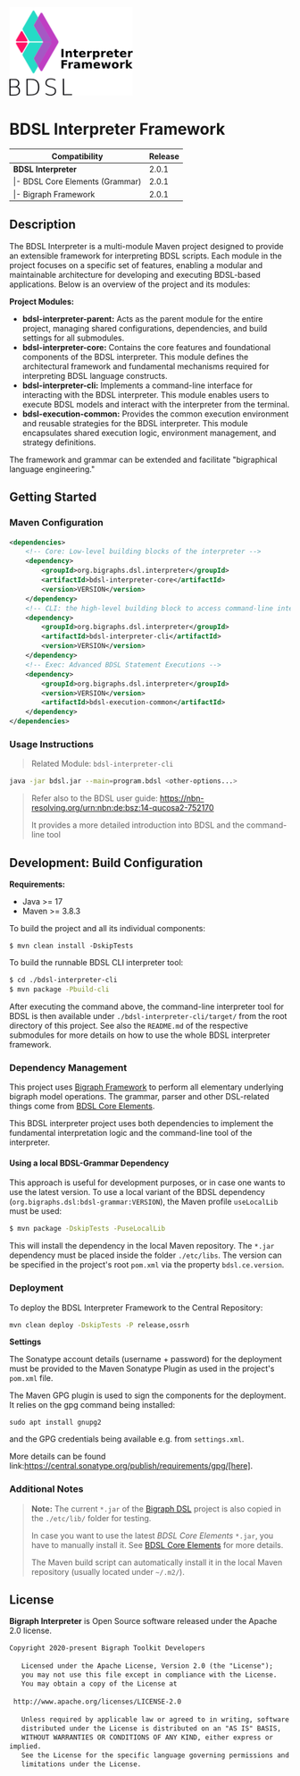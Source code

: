 <img src="./etc/logo-bdsl-interpreter-dark.png" style="zoom:90%;" />

# BDSL Interpreter Framework

| Compatibility                    | Release |
| -------------------------------- | ------- |
| **BDSL Interpreter**             | 2.0.1   |
| \|- BDSL Core Elements (Grammar) | 2.0.1   |
| \|- Bigraph Framework            | 2.0.1   |

## Description

The BDSL Interpreter is a multi-module Maven project
designed to provide an extensible framework for interpreting BDSL scripts. 
Each module in the project focuses on a specific set of features,
enabling a modular and maintainable architecture for developing and executing BDSL-based applications.
Below is an overview of the project and its modules:

**Project Modules:**
- **bdsl-interpreter-parent:** Acts as the parent module for the entire project, managing shared configurations, dependencies, and build settings for all submodules.
- **bdsl-interpreter-core:** Contains the core features and foundational components of the BDSL interpreter. This module defines the architectural framework and fundamental mechanisms required for interpreting BDSL language constructs.
- **bdsl-interpreter-cli:** Implements a command-line interface for interacting with the BDSL interpreter. This module enables users to execute BDSL models and interact with the interpreter from the terminal.
- **bdsl-execution-common:** Provides the common execution environment and reusable strategies for the BDSL interpreter. This module encapsulates shared execution logic, environment management, and strategy definitions.

The framework and grammar can be extended and facilitate "bigraphical language engineering."

## Getting Started

### Maven Configuration

```xml
<dependencies>
    <!-- Core: Low-level building blocks of the interpreter -->
    <dependency>
        <groupId>org.bigraphs.dsl.interpreter</groupId>
        <artifactId>bdsl-interpreter-core</artifactId>
        <version>VERSION</version>
    </dependency>
    <!-- CLI: the high-level building block to access command-line interface parser -->
    <dependency>
        <groupId>org.bigraphs.dsl.interpreter</groupId>
        <artifactId>bdsl-interpreter-cli</artifactId>
        <version>VERSION</version>
    </dependency>
    <!-- Exec: Advanced BDSL Statement Executions -->
    <dependency>
        <groupId>org.bigraphs.dsl.interpreter</groupId>
        <version>VERSION</version>
        <artifactId>bdsl-execution-common</artifactId>
    </dependency>
</dependencies>
```

### Usage Instructions

> Related Module: `bdsl-interpreter-cli`

```bash
java -jar bdsl.jar --main=program.bdsl <other-options...>
```

> Refer also to the BDSL user guide: https://nbn-resolving.org/urn:nbn:de:bsz:14-qucosa2-752170
> 
> It provides a more detailed introduction into BDSL and the command-line tool

## Development: Build Configuration

**Requirements:**

- Java >= 17
- Maven >= 3.8.3

To build the project and all its individual components:

```shell
$ mvn clean install -DskipTests
```

To build the runnable BDSL CLI interpreter tool:
```bash
$ cd ./bdsl-interpreter-cli
$ mvn package -Pbuild-cli
```
After executing the command above, the command-line interpreter tool for BDSL is then available under `./bdsl-interpreter-cli/target/` from the root directory of this project.
See also the `README.md` of the respective submodules for more details on how to use the whole BDSL interpreter framework.

### Dependency Management
This project uses [Bigraph Framework](https://git-st.inf.tu-dresden.de/bigraphs/bigraph-framework) to perform all elementary underlying bigraph model operations.
The grammar, parser and other DSL-related things come from [BDSL Core Elements](https://git-st.inf.tu-dresden.de/bigraphs/bigraph-dsl-ce).

This BDSL interpreter project uses both dependencies to implement the fundamental interpretation logic and the command-line tool of the interpreter.


#### Using a local BDSL-Grammar Dependency

This approach is useful for development purposes, or in case one wants to use the latest version.
To use a local variant of the BDSL dependency (`org.bigraphs.dsl:bdsl-grammar:VERSION`), the Maven profile `useLocalLib` must be used:

```bash
$ mvn package -DskipTests -PuseLocalLib
```

This will install the dependency in the local Maven repository.
The `*.jar` dependency must be placed inside the folder `./etc/libs`.
The version can be specified in the project's root `pom.xml` via the property `bdsl.ce.version`.

### Deployment

To deploy the BDSL Interpreter Framework to the Central Repository:
```bash
mvn clean deploy -DskipTests -P release,ossrh
```

**Settings**

The Sonatype account details (username + password) for the deployment must be provided to the
Maven Sonatype Plugin as used in the project's `pom.xml` file.

The Maven GPG plugin is used to sign the components for the deployment.
It relies on the gpg command being installed:
```shell
sudo apt install gnupg2
```

and the GPG credentials being available e.g. from `settings.xml`.

More details can be found link:https://central.sonatype.org/publish/requirements/gpg/[here].

### Additional Notes

> **Note:** The current `*.jar` of the [Bigraph DSL](https://github.com/bigraph-toolkit-suite/bigraphs.bdsl-core-elements) project is also copied in the `./etc/lib/` folder for testing.
>
> In case you want to use the latest <i>BDSL Core Elements</i> `*.jar`, you have to manually install it. See [BDSL Core Elements](https://github.com/bigraph-toolkit-suite/bigraphs.bdsl-core-elements) for more details.
> 
> The Maven build script can automatically install it in the local Maven repository (usually located under `~/.m2/`).


## License

**Bigraph Interpreter** is Open Source software released under the Apache 2.0 license.

```text
Copyright 2020-present Bigraph Toolkit Developers

   Licensed under the Apache License, Version 2.0 (the "License");
   you may not use this file except in compliance with the License.
   You may obtain a copy of the License at

 http://www.apache.org/licenses/LICENSE-2.0

   Unless required by applicable law or agreed to in writing, software
   distributed under the License is distributed on an "AS IS" BASIS,
   WITHOUT WARRANTIES OR CONDITIONS OF ANY KIND, either express or implied.
   See the License for the specific language governing permissions and
   limitations under the License.
```
